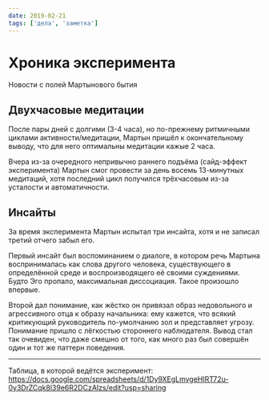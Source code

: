 ```yaml
---
date: 2019-02-21
tags: ['дела', 'заметка']
---
```


# Хроника эксперимента

Новости с полей Мартынового бытия

## Двухчасовые медитации

После пары дней с долгими (3-4 часа), но по-прежнему ритмичными циклами активности/медитации, Мартын пришёл к окончательному выводу, что для него оптимальны медитации кажые 2 часа.

Вчера из-за очередного непривычно раннего подъёма (сайд-эффект эксперимента) Мартын смог провести за день восемь 13-минутных медитаций, хотя последний цикл получился трёхчасовым из-за усталости и автоматичности.

## Инсайты

За время эксперимента Мартын испытал три инсайта, хотя и не записал третий отчего забыл его.

Первый инсайт был воспоминанием о диалоге, в котором речь Мартына воспринималась как слова другого человека, существующего в определённой среде и воспроизводящего её своими суждениями. Будто Эго пропало, максимальная диссоциация. Такое произошло впервые.

Второй дал понимание, как жёстко он привязал образ недовольного и агрессивного отца к образу начальника: ему кажется, что всякий критикующий руководитель по-умолчанию зол и представляет угрозу. Понимание пришло с лёгкостью стороннего наблюдателя. Вывод стал так очевиден, что даже смешно от того, как много раз был совершён один и тот же паттерн поведения.

---

Таблица, в которой ведётся эксперимент: <https://docs.google.com/spreadsheets/d/1Dy9XEgLmvgeHIRT72u-0y3DrZCqk8l39e6R2DCzAIzs/edit?usp=sharing>
